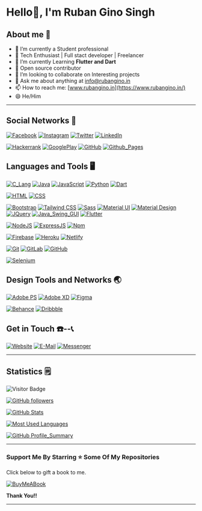 <!--
**Ruban2205/Ruban2205** is a ✨ _special_ ✨ repository because its `README.md` (this file) appears on your GitHub profile.

Here are some ideas to get you started:
-->

<!-- # Hello <img src="https://media.giphy.com/media/hvRJCLFzcasrR4ia7z/giphy.gif" width="10px">, I'm Ruban Gino Singh -->

# Hello👋, I'm Ruban Gino Singh

## About me 👀

- 🔭 I’m currently a Student professional
- 🎯 Tech Enthusiast | Full stact developer | Freelancer
- 🌱 I’m currently Learning **Flutter and Dart**
- 💖 Open source contributor
- 👯 I’m looking to collaborate on Interesting projects
- 💬 Ask me about anything at [info@rubangino.in](https://mailto:info@rubangino.in/)
- 📫 How to reach me: [www.rubangino.in](https://www.rubangino.in/)
- 😄 He/Him
<!-- - 🤔 I’m looking for help with ... -->
<!-- - ⚡ Fun fact: ... -->

<hr/>

## Social Networks 🤵

[![Facebook](https://img.shields.io/badge/Facebook-%231877F2.svg?style=for-the-badge&logo=Facebook&logoColor=white)](https://www.facebook.com/ruban.gino.22)
[![Instagram](https://img.shields.io/badge/Instagram-%23E4405F.svg?style=for-the-badge&logo=Instagram&logoColor=white)](https://www.instagram.com/ruban_gino_/)
[![Twitter](https://img.shields.io/badge/Twitter-1DA1F2?style=for-the-badge&logo=twitter&logoColor=white)](https://twitter.com/Rubangino)
[![LinkedIn](https://img.shields.io/badge/LinkedIn-0077B5?style=for-the-badge&logo=linkedin&logoColor=white)](https://www.linkedin.com/in/ruban-gino-singh/)

[![Hackerrank](https://img.shields.io/badge/-Hackerrank-2EC866?style=for-the-badge&logo=HackerRank&logoColor=white)](https://www.hackerrank.com/rubangino)
[![GooglePlay](https://img.shields.io/badge/Google_Play-414141?style=for-the-badge&logo=google-play&logoColor=white)](https://play.google.com/store/apps/dev?id=7866219812027306360)
[![GitHub](https://img.shields.io/badge/GitHub-100000?style=for-the-badge&logo=github&logoColor=white)](https://github.com/Ruban2205)
[![Github_Pages](https://img.shields.io/badge/GitHub%20Pages-222222?style=for-the-badge&logo=GitHub%20Pages&logoColor=white)](https://github.rubangino.in/)

## Languages and Tools 🖥️

<!-- Programming Languages -->
[![C_Lang](https://img.shields.io/badge/C-00599C?style=for-the-badge&logo=c&logoColor=white)](https://github.com/Ruban2205)
[![Java](https://img.shields.io/badge/Java-ED8B00?style=for-the-badge&logo=java&logoColor=white)](https://github.com/Ruban2205)
[![JavaScript](https://img.shields.io/badge/JavaScript-323330?style=for-the-badge&logo=javascript&logoColor=F7DF1E)](https://github.com/Ruban2205)
[![Python](https://img.shields.io/badge/Python-FFD43B?style=for-the-badge&logo=python&logoColor=blue)](https://github.com/Ruban2205)
[![Dart](https://img.shields.io/badge/Dart-0175C2?style=for-the-badge&logo=dart&logoColor=white)](https://github.com/Ruban2205)


<!-- Front End Development --> 
[![HTML](https://img.shields.io/badge/HTML-E34F26?style=for-the-badge&logo=html5&logoColor=white)](https://github.com/Ruban2205)
[![CSS](https://img.shields.io/badge/CSS-1572B6?style=for-the-badge&logo=css3&logoColor=white)](https://github.com/Ruban2205)

[![Bootstrap](https://img.shields.io/badge/Bootstrap-563D7C?style=for-the-badge&logo=bootstrap&logoColor=white)](https://github.com/Ruban2205)
[![Tailwind CSS](https://img.shields.io/badge/Tailwind_CSS-38B2AC?style=for-the-badge&logo=tailwind-css&logoColor=white)](https://github.com/Ruban2205)
[![Sass](https://img.shields.io/badge/Sass-CC6699?style=for-the-badge&logo=sass&logoColor=white)](https://github.com/Ruban2205)
[![Material UI](https://img.shields.io/badge/Material%20UI-007FFF?style=for-the-badge&logo=mui&logoColor=white)](https://github.com/Ruban2205)
[![Material Design](https://img.shields.io/badge/material%20design-757575?style=for-the-badge&logo=material%20design&logoColor=white)](https://github.com/Ruban2205)
[![JQuery](https://img.shields.io/badge/jQuery-0769AD?style=for-the-badge&logo=jquery&logoColor=white)](https://github.com/Ruban2205)
[![Java_Swing_GUI](https://img.shields.io/badge/Java-Swing%20GUI-ED8B00?style=for-the-badge&logo=java&logoColor=white)](https://github.com/Ruban2205)
[![Flutter](https://img.shields.io/badge/Flutter-02569B?style=for-the-badge&logo=flutter&logoColor=white)](https://github.com/Ruban2205)



<!-- Backend Development --> 
[![NodeJS](https://img.shields.io/badge/Node.js-339933?style=for-the-badge&logo=nodedotjs&logoColor=white)](https://github.com/Ruban2205)
[![ExpressJS](https://img.shields.io/badge/Express.js-000000?style=for-the-badge&logo=express&logoColor=white)](https://github.com/Ruban2205)
[![Npm](https://img.shields.io/badge/npm-CB3837?style=for-the-badge&logo=npm&logoColor=white)](https://github.com/Ruban2205)


<!-- Database --> 
[![Firebase](https://img.shields.io/badge/firebase-ffca28?style=for-the-badge&logo=firebase&logoColor=black)](https://github.com/Ruban2205)
[![Heroku](https://img.shields.io/badge/Heroku-430098?style=for-the-badge&logo=heroku&logoColor=white)](https://github.com/Ruban2205)
[![Netlify](https://img.shields.io/badge/Netlify-00C7B7?style=for-the-badge&logo=netlify&logoColor=white)](https://github.com/Ruban2205)

<!-- VCS --> 
[![Git](https://img.shields.io/badge/GIT-E44C30?style=for-the-badge&logo=git&logoColor=white)](https://github.com/Ruban2205)
[![GitLab](	https://img.shields.io/badge/GitLab-330F63?style=for-the-badge&logo=gitlab&logoColor=white)](https://gitlab.com/Ruban2205)
[![GitHub](https://img.shields.io/badge/GitHub-100000?style=for-the-badge&logo=github&logoColor=white)](https://github.com/Ruban2205)


<!-- Others --> 
[![Selenium](https://img.shields.io/badge/Selenium-43B02A?style=for-the-badge&logo=Selenium&logoColor=white)](https://github.com/Ruban2205)



## Design Tools and Networks 🌏

[![Adobe PS](https://img.shields.io/badge/Adobe%20Photoshop-31A8FF?style=for-the-badge&logo=Adobe%20Photoshop&logoColor=black)](https://github.com/Ruban2205)
[![Adobe XD](https://img.shields.io/badge/Adobe%20XD-470137?style=for-the-badge&logo=Adobe%20XD&logoColor=#FF61F6)](https://github.com/Ruban2205)
[![Figma](https://img.shields.io/badge/Figma-F24E1E?style=for-the-badge&logo=figma&logoColor=white)](https://github.com/Ruban2205)

[![Behance](https://img.shields.io/badge/Behance-0054F7?style=for-the-badge&logo=behance&logoColor=white)](https://www.behance.net/rubangino)
[![Dribbble](https://img.shields.io/badge/Dribbble-EA4C89?style=for-the-badge&logo=dribbble&logoColor=white)](https://dribbble.com/rubangino)


## Get in Touch ☎️--📞

[![Website](https://img.shields.io/badge/website-000000?style=for-the-badge&logo=About.me&logoColor=white)](https://rubangino.in/)
[![E-Mail](https://img.shields.io/badge/Gmail-D14836?style=for-the-badge&logo=gmail&logoColor=white)](mailto:info@rubangino.in)
[![Messenger](https://img.shields.io/badge/Messenger-00B2FF?style=for-the-badge&logo=messenger&logoColor=white)](https://m.me/ruban.gino.22)

<hr/>

## Statistics 🗒️

![Visitor Badge](https://api.visitorbadge.io/api/VisitorHit?user=Ruban2205&repo=github-visitors-badge&countColor=%237B1E7A)

[![GitHub followers](https://img.shields.io/github/followers/Ruban2205.svg?style=social&label=Follow&maxAge=2592000)](https://github.com/Ruban2205?tab=followers)

[![GitHub Stats](https://github-readme-stats.vercel.app/api?username=Ruban2205&show_icons=true)](https://github.com/Ruban2205)
<!-- [![Most Used Languages](https://github-readme-stats.vercel.app/api/top-langs/?username=Ruban2205)](https://github.com/Ruban2205) -->
[![Most Used Languages](https://github-readme-stats.vercel.app/api/top-langs/?username=Ruban2205&layout=compact)](https://github.com/Ruban2205/github-readme-stats)

[![GitHub Profile_Summary](https://github-profile-summary-cards.vercel.app/api/cards/profile-details?username=Ruban2205&theme=vue)](https://github.com/Ruban2205)

<hr/>

### Support Me By Starring ⭐ Some Of My Repositories

Click below to gift a book to me.

[![BuyMeABook](https://img.shields.io/badge/Buy%20Me%20a%20Book-ffdd00?style=for-the-badge&logo=buy-me-a-book&logoColor=black)
](https://bit.ly/3M5jxLd)

**Thank You!!**

<hr/>
